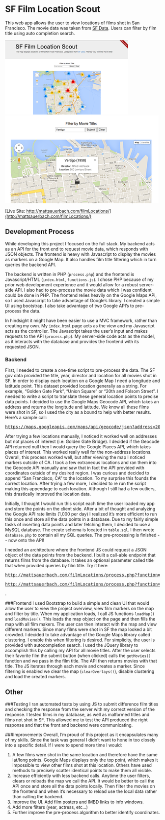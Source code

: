 SF Film Location Scout
======================

This web app allows the user to view locations of films shot in San Francisco. The movie data was taken from [SF Data](https://data.sfgov.org/Arts-Culture-and-Recreation-/Film-Locations-in-San-Francisco/yitu-d5am). Users can filter by film title using auto completion search. 



![homepage](static/pics/home.png)
![homepage1](static/pics/home1.png)

[Live Site: http://mattsauerbach.com/filmLocations/](http://mattsauerbach.com/filmLocations/)


Development Process
-----------
While developing this project I focused on the full stack. My backend acts as an API for the front end to request movie data, which responds with JSON objects. The frontend is heavy with Javascript to display the movies as markers on a Google Map. It also handles film title filtering which in turn queries the backend API.

The backend is written in PHP (`process.php`) and the frontend is Javascript/HTML (`index.html`, `functions.js`). I chose PHP because of my prior web development experience and it would allow for a robust server-side API. I also had to pre-process the movie data which I was confident could be done in PHP. The frontend relies heavily on the Google Maps API, so I used Javascript to take advantage of Google’s library. I created a simple UI using bootstrap. I also take advantage of two Google API’s to pre-process the data.

In hindsight it might have been easier to use a MVC framework, rather than creating my own. My `index.html` page acts as the view and my Javascript acts as the controller. The Javascript takes the user’s input and makes requests to the API (`process.php`). My server-side code acts as the model, as it interacts with the database and provides the frontend with its requested JSON.

### Backend
First, I needed to create a one-time script to pre-process the data. The SF gov data provided the title, year, director and location for all movies shot in SF. In order to display each location on a Google Map I need a longitude and latitude point. This dataset provided location generally as a string. For example, “Golden Gate Park”, “Union Square” or  “20th and Folsom Street”. I needed to write a script to translate these general location points to precise data points. I decided to use the Google Maps Geocode API, which takes an address and returns the longitude and latitude. We know all these films were shot in SF, so I used the city as a bound to help with better results. Here’s a sample call: <pre>https://maps.googleapis.com/maps/api/geocode/json?address=20th+folsom+street&bounds=37.775,-122.4183333</pre>

After trying a few locations manually, I noticed it worked well on addresses but not places of interest (i.e: Golden Gate Bridge). I decided if the Geocode API returned null then I would query the Google Places API, which takes places of interest. This worked really well for the non-address locations. Overall, this process worked well, but after viewing the map I noticed markers outside of CA. I took a few extraneous locations and ran them into the Geocode API manually and saw that in fact the API provided with coordinates outside of my desired region. I was curious and decided to append “San Francisco, CA” to the location. To my surprise this founds the correct location. After trying a few more, I decided to re run the script making this appendage to each location. Although I still had a few outliers, this drastically improved the location data.

Initially, I thought I would run this script each time the user loaded my app and store the points on the client side. After a bit of thought and analyzing the Google API rate limits (1,000 per day) I realized it’s more efficient to run this once and store all the data points in a database. Due to my fairly simple tasks of inserting data points and later fetching them, I decided to use a MySQL database. The create schema is located in `table.sql`. I then wrote `database.php` to contain all my SQL queries. The pre-processing is finished -- now onto the API! 

I needed an architecture where the frontend JS could request a JSON object of the data points from the backend. I built a call-able endpoint that returns films from the database. It takes an optional parameter called title that when provided queries by film title. Try it here: <pre>http://mattsauerbach.com/filmLocations/process.php?function=movies </pre> <pre>http://mattsauerbach.com/filmLocations/process.php?function=movies&mTitle=blue+jasmine </pre>. 

###Frontend
I used Bootstrap to build a simple and clean UI that would allow the user to view the project overview, view film markers on the map and filter by title. When my application loads, I call JS functions `loadMap()` and `loadMovies()`. This loads the map object on the page and then fills the map with all film makers. The user can then interact with the map and view different markers. Since many films were shot in SF the map looked a bit crowded. I decided to take advantage of the Google Maps library called clustering. I enable this when filtering is desired.  For simplicity, the user is provided with autocompletion search. I used the JQuery library to accomplish this by calling my API for all movie titles. After the user selects their favorite film the submit button (when clicked) calls the `getMovies()` function and we pass in the film title. The API then returns movies with that title. The JS iterates through each movie and creates a marker. Since filtering is enabled we clear the map (`clearOverlays()`), disable clustering and load the created markers. 

Other
-----------

###Testing
I ran automated tests by using JS to submit difference film titles and checking the response from the server with my correct version of the response. I tested films in my database, as well as malformed titles and films not shot in SF. This allowed me to test the API produced the right response and that the front and backend were communicating. 


###Improvements 
Overall, I’m proud of this project as it encapsulates many of my skills. Since the task was general I didn’t want to hone in too closely into a specific detail. 
If I were to spend more time I would:
  1. A few films were shot in the same location and therefore have the same lat/long points. Google Maps displays only the top point, which makes it impossible to view other films shot at this location. Others have used methods to precisely scatter identical points to make them all visible.  
  2. Increase efficiently with less backend calls. Anytime the user filters, clears or reloads the map we call the API. It would be better to call the API once and store all the data points locally. Then filter the movies on the frontend and when it’s necessary to reload use the local data rather than calling the backend. 
  3. Improve the UI. Add film posters and IMBD links to info windows.
  4. Add more filters (year, actress, etc…) 
  5. Further improve the pre-process algorithm to better identify coordinates. 

